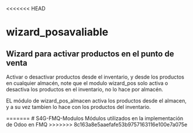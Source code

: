 <<<<<<< HEAD
# wizard_posavaliable

<h2>
	Wizard para activar productos en el punto de venta
</h2>

<p>
	Activar o desactivar productos desde el inventario, y desde los productos en cualquier almacén, note que el modulo wizard_pos solo activa o desactiva los productos en el inventario, no lo hace por almacén.
</p>

<p>
	EL módulo de wizard_pos_almacen activa los productos desde el almacen, y a su vez tambien lo hace con los productos del inventario.
</p>
=======
# S4G-FMQ-Modulos
Módulos utilizados en la implementación de Odoo en FMQ
>>>>>>> 8c163a8e5aaefafe53b9757163116e100e7a075e

